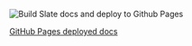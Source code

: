 ![Build Slate docs and deploy to Github Pages](https://github.com/control4/docs-driverworks-proxyprotocol/workflows/Build%20Slate%20docs%20and%20deploy%20to%20Github%20Pages/badge.svg)

[GitHub Pages deployed docs](https://control4.github.io/docs-driverworks-proxyprotocol/#introduction)
